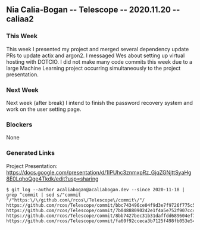## Nia Calia-Bogan -- Telescope -- 2020.11.20 -- caliaa2

### This Week

This week I presented my project and merged several dependency update PRs to update actix and argon2. I messaged Wes about setting up virtual hosting with DOTCIO. I did not make many code commits this week due to a large Machine Learning project occurring simultaneously to the project presentation. 

### Next Week

Next week (after break) I intend to finish the password recovery system and work on the user setting page.

### Blockers

None 

### Generated Links

Project Presentation: https://docs.google.com/presentation/d/1IPUhc3znmxpRz_GjqZGNjttSyaHg8E0LqhoQge4Tkdk/edit?usp=sharing

```shell
$ git log --author acaliabogan@acaliabogan.dev --since 2020-11-18 | grep ^commit | sed s/"commit "/"https:\/\/github.com\/rcos\/Telescope\/commit\/"/
https://github.com/rcos/Telescope/commit/bbc743496ce04f9d3e7f9726f775c5f6deb3a322
https://github.com/rcos/Telescope/commit/7b04888090242e1f4a5e752f907cc41953a9b1c8
https://github.com/rcos/Telescope/commit/8bb7427bec31b31daffdd689604ef70c074364ab
https://github.com/rcos/Telescope/commit/fa60f92cceca3b7125f498fb053e545b3ff0c232
```
